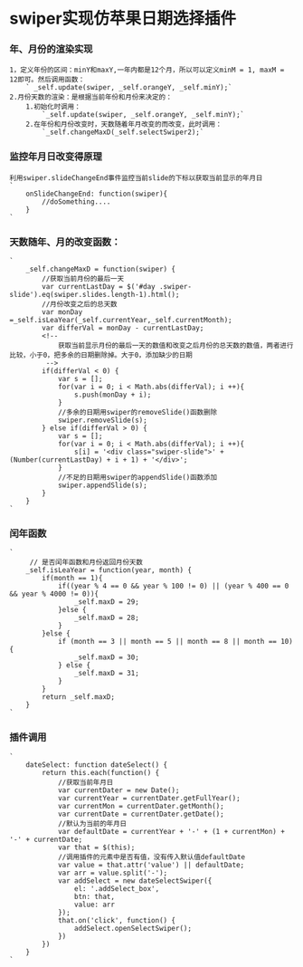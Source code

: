 # swiper实现仿苹果日期选择插件
### 年、月份的渲染实现
    1，定义年份的区间：minY和maxY,一年内都是12个月，所以可以定义minM = 1, maxM = 12即可。然后调用函数：
        ` _self.update(swiper, _self.orangeY, _self.minY);`
    2.月份天数的渲染：是根据当前年份和月份来决定的：
        1.初始化时调用：
            `_self.update(swiper, _self.orangeY, _self.minY);`
        2.在年份和月份改变时，天数随着年月改变的而改变，此时调用：
            `_self.changeMaxD(_self.selectSwiper2);`
### 监控年月日改变得原理
    利用swiper.slideChangeEnd事件监控当前slide的下标以获取当前显示的年月日
    `
        onSlideChangeEnd: function(swiper){
            //doSomething....
        }
    `
### 天数随年、月的改变函数：
    `
        _self.changeMaxD = function(swiper) {
            //获取当前月份的最后一天
            var currentLastDay = $('#day .swiper-slide').eq(swiper.slides.length-1).html();
            //月份改变之后的总天数
            var monDay =_self.isLeaYear(_self.currentYear,_self.currentMonth);
            var differVal = monDay - currentLastDay;
            <!--
                获取当前显示月份的最后一天的数值和改变之后月份的总天数的数值，两者进行比较，小于0，把多余的日期删除掉。大于0，添加缺少的日期
             -->
            if(differVal < 0) {
                var s = [];
                for(var i = 0; i < Math.abs(differVal); i ++){
                    s.push(monDay + i);
                }
                //多余的日期用swiper的removeSlide()函数删除
                swiper.removeSlide(s);
            } else if(differVal > 0) {
                var s = [];
                for(var i = 0; i < Math.abs(differVal); i ++){
                    s[i] = '<div class="swiper-slide">' + (Number(currentLastDay) + i + 1) + '</div>';
                }
                //不足的日期用swiper的appendSlide()函数添加
                swiper.appendSlide(s);
            }
        }
    `
### 闰年函数
    `
         // 是否闰年函数和月份返回月份天数
        _self.isLeaYear = function(year, month) {
            if(month == 1){
                if((year % 4 == 0 && year % 100 != 0) || (year % 400 == 0 && year % 4000 != 0)){
                    _self.maxD = 29;
                }else {
                    _self.maxD = 28;
                }
            }else {
                if (month == 3 || month == 5 || month == 8 || month == 10) {
                    _self.maxD = 30;
                } else {
                    _self.maxD = 31;
                }
            }
            return _self.maxD;
        }
    `
### 插件调用
    `
        dateSelect: function dateSelect() {
            return this.each(function() {
                //获取当前年月日
                var currentDater = new Date();
                var currentYear = currentDater.getFullYear();
                var currentMon = currentDater.getMonth();
                var currentDate = currentDater.getDate();
                //默认为当前的年月日
                var defaultDate = currentYear + '-' + (1 + currentMon) + '-' + currentDate;
                var that = $(this);
                //调用插件的元素中是否有值，没有传入默认值defaultDate
                var value = that.attr('value') || defaultDate;
                var arr = value.split('-');
                var addSelect = new dateSelectSwiper({
                    el: '.addSelect_box',
                    btn: that,
                    value: arr
                });
                that.on('click', function() {
                    addSelect.openSelectSwiper();
                })
            })
        }
    `